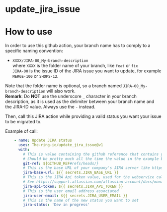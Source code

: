 # update_jira_issue
# How to use

In order to use this github action, your branch name has to comply to a specific naming convention:
- `XXXX/JIRA-00_My-branch-description`    
where `XXXX` is the folder name of your branch, like `feat` or `fix`   
`JIRA-00` is the issue ID of the JIRA issue you want to update, for example `MERGE-100` or `SHOPS-12`.

Note that the folder name is optional, so a branch named `JIRA-00_My-branch-description` will also work.   
**Remark**: Do **NOT** use the underscore `_` character in your branch description, as it is used as the delimiter between your branch name and the JIRA-ID value. Always use the `-` instead.

Then, call this JIRA action while providing a valid status you want your issue to be migrated to.

Example of call:

```yaml
    - name: Update JIRA status
      uses: The-ring-io/update_jira_issue@v1
      with:
        # This is value containing the github reference that contains your banch name
        # Should be pretty much all the time the value in the example below
        git-ref: ${GITHUB_REF#refs/heads/}
        # This is the base URL of your company's JIRA server like https://the-ring-io.atlassian.net/
        jira-base-url: ${{ secrets.JIRA_BASE_URL }}
        # This is the JIRA Api token value, used for the webservice calls made to change issue statuses
        # See https://support.atlassian.com/atlassian-account/docs/manage-api-tokens-for-your-atlassian-account/ 
        jira-api-token: ${{ secrets.JIRA_API_TOKEN }}
        # This is the user email address associated 
        jira-user-email: ${{ secrets.JIRA_USER_EMAIL }} 
        # This is the name of the new status you want to set
        jira-status: 'Dev in progress'
```